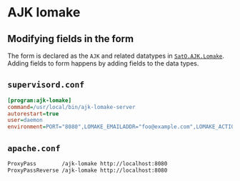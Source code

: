 # AJK lomake 

## Modifying fields in the form

The form is declared as the `AJK` and related datatypes in
[`SatO.AJK.Lomake`](https://github.com/osakunta/ajk-lomake/blob/master/src/SatO/AJK/Lomake.hs).
Adding fields to form happens by adding fields to the data types.

## `supervisord.conf`

```ini
[program:ajk-lomake]
command=/usr/local/bin/ajk-lomake-server
autorestart=true
user=daemon
environment=PORT="8080",LOMAKE_EMAILADDR="foo@example.com",LOMAKE_ACTIONURL="/ajk-lomake"
```

## `apache.conf`

```xml
ProxyPass        /ajk-lomake http://localhost:8080
ProxyPassReverse /ajk-lomake http://localhost:8080
```
